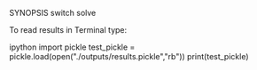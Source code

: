 
SYNOPSIS
	switch solve


To read results in Terminal type:

ipython
import pickle
test_pickle = pickle.load(open("./outputs/results.pickle","rb"))
print(test_pickle)
